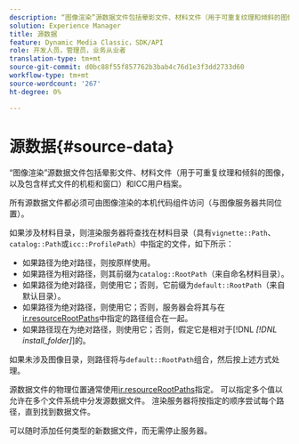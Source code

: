 ```yaml
---
description: “图像渲染”源数据文件包括晕影文件、材料文件（用于可重复纹理和倾斜的图像，以及包含样式文件的机柜和窗口）和ICC用户档案。
solution: Experience Manager
title: 源数据
feature: Dynamic Media Classic，SDK/API
role: 开发人员，管理员，业务从业者
translation-type: tm+mt
source-git-commit: d0bc88f55f857762b3bab4c76d1e3f3dd2733d60
workflow-type: tm+mt
source-wordcount: '267'
ht-degree: 0%

---
```



# 源数据{#source-data}

“图像渲染”源数据文件包括晕影文件、材料文件（用于可重复纹理和倾斜的图像，以及包含样式文件的机柜和窗口）和ICC用户档案。

所有源数据文件都必须可由图像渲染的本机代码组件访问（与图像服务器共同位置）。

如果涉及材料目录，则渲染服务器将查找在材料目录（具有`vignette::Path`、`catalog::Path`或`icc::ProfilePath`）中指定的文件，如下所示：

* 如果路径为绝对路径，则按原样使用。
* 如果路径为相对路径，则其前缀为`catalog::RootPath`（来自命名材料目录）。
* 如果路径为绝对路径，则使用它；否则，它前缀为`default::RootPath`（来自默认目录）。
* 如果路径为绝对路径，则使用它；否则，服务器会将其与在[ir.resourceRootPaths](../../../../../../ir-api/server-admin/image-rendering-api-ref/c-ir-server-administration/c-ir-configuration-settings-reference/c-ir-resource-root-folders.md#concept-39a34d2239934079bb396e1bf568a9c2)中指定的路径组合在一起。
* 如果路径现在为绝对路径，则使用它；否则，假定它是相对于[!DNL *[!DNL install_folder]*]的。

如果未涉及图像目录，则路径将与`default::RootPath`组合，然后按上述方式处理。

源数据文件的物理位置通常使用[ir.resourceRootPaths](../../../../../../ir-api/server-admin/image-rendering-api-ref/c-ir-server-administration/c-ir-configuration-settings-reference/c-ir-resource-root-folders.md#concept-39a34d2239934079bb396e1bf568a9c2)指定。 可以指定多个值以允许在多个文件系统中分发源数据文件。 渲染服务器将按指定的顺序尝试每个路径，直到找到数据文件。

可以随时添加任何类型的新数据文件，而无需停止服务器。

